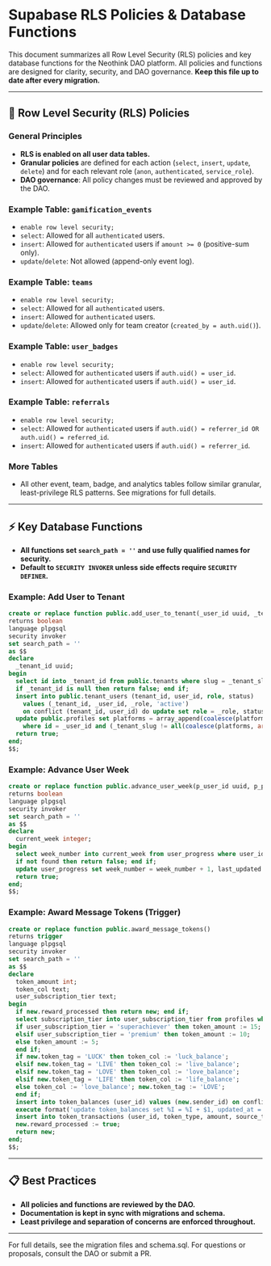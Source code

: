 # Supabase RLS Policies & Database Functions

This document summarizes all Row Level Security (RLS) policies and key database functions for the Neothink DAO platform. All policies and functions are designed for clarity, security, and DAO governance. **Keep this file up to date after every migration.**

---

## 🔐 Row Level Security (RLS) Policies

### General Principles
- **RLS is enabled on all user data tables.**
- **Granular policies** are defined for each action (`select`, `insert`, `update`, `delete`) and for each relevant role (`anon`, `authenticated`, `service_role`).
- **DAO governance**: All policy changes must be reviewed and approved by the DAO.

### Example Table: `gamification_events`
- `enable row level security;`
- `select`: Allowed for all `authenticated` users.
- `insert`: Allowed for `authenticated` users if `amount >= 0` (positive-sum only).
- `update`/`delete`: Not allowed (append-only event log).

### Example Table: `teams`
- `enable row level security;`
- `select`: Allowed for all `authenticated` users.
- `insert`: Allowed for `authenticated` users.
- `update`/`delete`: Allowed only for team creator (`created_by = auth.uid()`).

### Example Table: `user_badges`
- `enable row level security;`
- `select`: Allowed for `authenticated` users if `auth.uid() = user_id`.
- `insert`: Allowed for `authenticated` users if `auth.uid() = user_id`.

### Example Table: `referrals`
- `enable row level security;`
- `select`: Allowed for `authenticated` users if `auth.uid() = referrer_id OR auth.uid() = referred_id`.
- `insert`: Allowed for `authenticated` users if `auth.uid() = referrer_id`.

### More Tables
- All other event, team, badge, and analytics tables follow similar granular, least-privilege RLS patterns. See migrations for full details.

---

## ⚡ Key Database Functions

- **All functions set `search_path = ''` and use fully qualified names for security.**
- **Default to `SECURITY INVOKER` unless side effects require `SECURITY DEFINER`.**

### Example: Add User to Tenant
```sql
create or replace function public.add_user_to_tenant(_user_id uuid, _tenant_slug text, _role text default 'member')
returns boolean
language plpgsql
security invoker
set search_path = ''
as $$
declare
  _tenant_id uuid;
begin
  select id into _tenant_id from public.tenants where slug = _tenant_slug;
  if _tenant_id is null then return false; end if;
  insert into public.tenant_users (tenant_id, user_id, role, status)
    values (_tenant_id, _user_id, _role, 'active')
    on conflict (tenant_id, user_id) do update set role = _role, status = 'active', updated_at = now();
  update public.profiles set platforms = array_append(coalesce(platforms, array[]::text[]), _tenant_slug)
    where id = _user_id and (_tenant_slug != all(coalesce(platforms, array[]::text[])) or platforms is null);
  return true;
end;
$$;
```

### Example: Advance User Week
```sql
create or replace function public.advance_user_week(p_user_id uuid, p_platform text)
returns boolean
language plpgsql
security invoker
set search_path = ''
as $$
declare
  current_week integer;
begin
  select week_number into current_week from user_progress where user_id = p_user_id and platform = p_platform::platform_type;
  if not found then return false; end if;
  update user_progress set week_number = week_number + 1, last_updated = now() where user_id = p_user_id and platform = p_platform::platform_type;
  return true;
end;
$$;
```

### Example: Award Message Tokens (Trigger)
```sql
create or replace function public.award_message_tokens()
returns trigger
language plpgsql
security invoker
set search_path = ''
as $$
declare
  token_amount int;
  token_col text;
  user_subscription_tier text;
begin
  if new.reward_processed then return new; end if;
  select subscription_tier into user_subscription_tier from profiles where id = new.sender_id;
  if user_subscription_tier = 'superachiever' then token_amount := 15;
  elsif user_subscription_tier = 'premium' then token_amount := 10;
  else token_amount := 5;
  end if;
  if new.token_tag = 'LUCK' then token_col := 'luck_balance';
  elsif new.token_tag = 'LIVE' then token_col := 'live_balance';
  elsif new.token_tag = 'LOVE' then token_col := 'love_balance';
  elsif new.token_tag = 'LIFE' then token_col := 'life_balance';
  else token_col := 'love_balance'; new.token_tag := 'LOVE';
  end if;
  insert into token_balances (user_id) values (new.sender_id) on conflict (user_id) do nothing;
  execute format('update token_balances set %I = %I + $1, updated_at = now() where user_id = $2', token_col, token_col) using token_amount, new.sender_id;
  insert into token_transactions (user_id, token_type, amount, source_type, source_id, description) values (new.sender_id, new.token_tag, token_amount, 'message', new.id, 'Token reward for chat activity');
  new.reward_processed := true;
  return new;
end;
$$;
```

---

## 📋 Best Practices
- **All policies and functions are reviewed by the DAO.**
- **Documentation is kept in sync with migrations and schema.**
- **Least privilege and separation of concerns are enforced throughout.**

---

For full details, see the migration files and schema.sql. For questions or proposals, consult the DAO or submit a PR.
